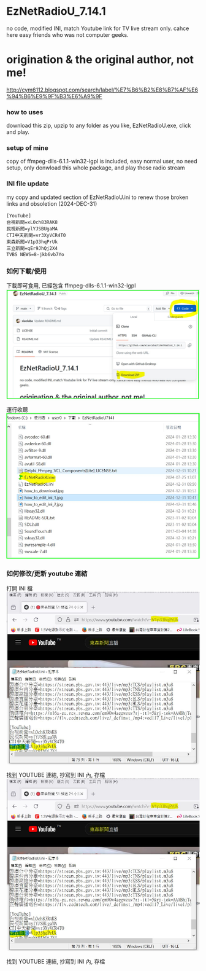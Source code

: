 # EzNetRadioU_7.14.1
no code, modified INI, match Youtube link for TV live stream only. cahce here easy friends who was not computer geeks.
# origination & the original author, not me!
http://cym6112.blogspot.com/search/label/%E7%B6%B2%E8%B7%AF%E6%94%B6%E9%9F%B3%E6%A9%9F



### how to uses
download this zip, upzip to any folder as you like, EzNetRadioU.exe, click and play.

### setup of mine
copy of ffmpeg-dlls-6.1.1-win32-lgpl is included, easy normal user, no need setup, only donwload this whole package, and play those radio stream  

### INI file update
my copy and updated section of EzNetRadioU.ini to renew those broken links and obsoletion (2024-DEC-31)
```
[YouTube]
台視新聞=xL0ch83RAK8
民視新聞=ylYJSBUgaMA
CTI中天新聞=vr3XyVCR4T0
東森新聞=V1p33hqPrUk
三立新聞=qEr9JhQj2X4
TVBS NEWS=8-jkb6vb7Yo
```

### 如何下載/使用  
下載即可食用, 已經包含 ffmpeg-dlls-6.1.1-win32-lgpl
![how_to_download.jpg](how_to_download.jpg)  

運行收聽  
![how_to_run.jpg](how_to_run.jpg)  

### 如何修改/更新 youtube 連結
打開 INI 檔  
![how_to_edit_ini_2.jpg](how_to_edit_ini_2.jpg)  

找到 YOUTUBE 連結, 抄寫到 INI 內, 存檔
![how_to_edit_ini_2.jpg](how_to_edit_ini_2.jpg)  

找到 YOUTUBE 連結, 抄寫到 INI 內, 存檔


